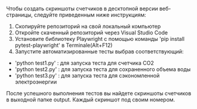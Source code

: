 Чтобы создать скриншоты счетчиков в десктопной версии веб-страницы, следуйте приведенным ниже инструкциям:

1. Скопируйте репозиторий на свой локальный компьютер
2. Откройте скаченный репозиторий через Visual Studio Code
3. Установите библиотеку Playwright с помощью команды 'pip install pytest-playwright' в Terminale(Alt+F12)
4. Запустите автоматизированные тесты выбрав соответствующий:
- 'python test1.py' : для запуска теста для счетчика CO2
- 'python test2.py' : для запуска теста для сохраненного объема воды
- 'python test3.py' : для запуска теста для сэкономленной электроэнергии

После успешного выполнения тестов вы найдете скриншоты счетчиков в выходной папке output. Каждый скриншот под своим номером.

